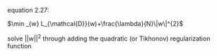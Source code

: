 equation 2.27:

$\min _{w} L_{\mathcal{D}}(w)+\frac{\lambda}{N}\|w\|^{2}$

solve $||w||^2$ through adding the quadratic (or Tikhonov) regularization function




